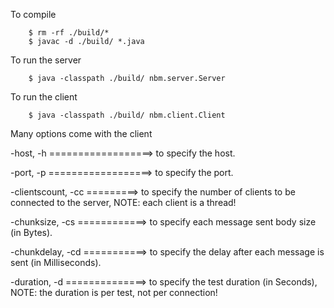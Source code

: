 To compile

        $ rm -rf ./build/*
        $ javac -d ./build/ *.java


To run the server

        $ java -classpath ./build/ nbm.server.Server


To run the client

        $ java -classpath ./build/ nbm.client.Client

Many options come with the client

-host, -h ==================> to specify the host.

-port, -p ==================> to specify the port.

-clientscount, -cc =========> to specify the number of clients to be connected to the server, NOTE: each client is a thread!

-chunksize, -cs ============> to specify each message sent body size (in Bytes).

-chunkdelay, -cd ===========> to specify the delay after each message is sent (in Milliseconds).

-duration, -d ==============> to specify the test duration (in Seconds), NOTE: the duration is per test, not per connection!
